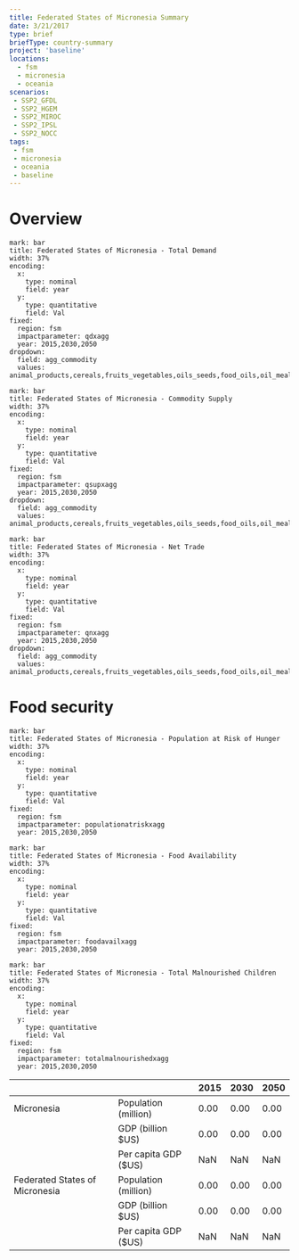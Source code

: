 ```yaml
---
title: Federated States of Micronesia Summary
date: 3/21/2017
type: brief
briefType: country-summary
project: 'baseline'
locations:
  - fsm
  - micronesia
  - oceania
scenarios:
 - SSP2_GFDL
 - SSP2_HGEM
 - SSP2_MIROC
 - SSP2_IPSL
 - SSP2_NOCC
tags:
 - fsm
 - micronesia
 - oceania
 - baseline
---
```

# Overview 

```chart
mark: bar
title: Federated States of Micronesia - Total Demand
width: 37%
encoding:
  x:
    type: nominal
    field: year
  y:
    type: quantitative
    field: Val
fixed:
  region: fsm
  impactparameter: qdxagg
  year: 2015,2030,2050
dropdown:
  field: agg_commodity
  values: animal_products,cereals,fruits_vegetables,oils_seeds,food_oils,oil_meals,other,pulses,roots_tubers,sugar
```

```chart
mark: bar
title: Federated States of Micronesia - Commodity Supply
width: 37%
encoding:
  x:
    type: nominal
    field: year
  y:
    type: quantitative
    field: Val
fixed:
  region: fsm
  impactparameter: qsupxagg
  year: 2015,2030,2050
dropdown:
  field: agg_commodity
  values: animal_products,cereals,fruits_vegetables,oils_seeds,food_oils,oil_meals,other,pulses,roots_tubers,sugar
```

```chart
mark: bar
title: Federated States of Micronesia - Net Trade
width: 37%
encoding:
  x:
    type: nominal
    field: year
  y:
    type: quantitative
    field: Val
fixed:
  region: fsm
  impactparameter: qnxagg
  year: 2015,2030,2050
dropdown:
  field: agg_commodity
  values: animal_products,cereals,fruits_vegetables,oils_seeds,food_oils,oil_meals,other,pulses,roots_tubers,sugar
```

# Food security

```chart
mark: bar
title: Federated States of Micronesia - Population at Risk of Hunger
width: 37%
encoding:
  x:
    type: nominal
    field: year
  y:
    type: quantitative
    field: Val
fixed:
  region: fsm
  impactparameter: populationatriskxagg
  year: 2015,2030,2050
```

```chart
mark: bar
title: Federated States of Micronesia - Food Availability
width: 37%
encoding:
  x:
    type: nominal
    field: year
  y:
    type: quantitative
    field: Val
fixed:
  region: fsm
  impactparameter: foodavailxagg
  year: 2015,2030,2050
```

```chart
mark: bar
title: Federated States of Micronesia - Total Malnourished Children
width: 37%
encoding:
  x:
    type: nominal
    field: year
  y:
    type: quantitative
    field: Val
fixed:
  region: fsm
  impactparameter: totalmalnourishedxagg
  year: 2015,2030,2050
```

|   |   | 2015 | 2030 | 2050 |
|---|---|---|---|---|
| Micronesia | Population (million) | 0.00 | 0.00 | 0.00 |
|  | GDP (billion $US) | 0.00 | 0.00 | 0.00 |
|  | Per capita GDP ($US) | NaN | NaN | NaN |
| Federated States of Micronesia | Population (million) | 0.00 | 0.00 | 0.00 |
|  | GDP (billion $US) | 0.00 | 0.00 | 0.00 |
|  | Per capita GDP ($US) | NaN| NaN| NaN|